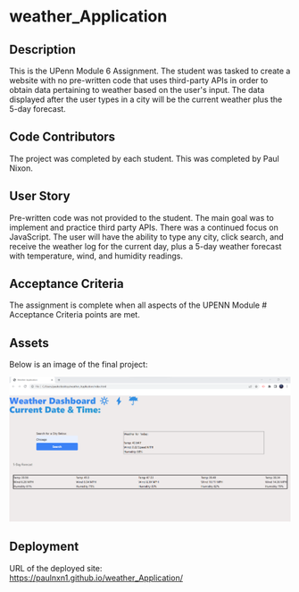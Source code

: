 # weather_Application

## Description
This is the UPenn Module 6 Assignment.  The student was tasked to create a website with no pre-written code that uses third-party APIs in order to obtain data pertaining to weather based on the user's input.  The data displayed after the user types in a city will be the current weather plus the 5-day forecast.  


## Code Contributors

The project was completed by each student. This was completed by Paul Nixon.


## User Story

Pre-written code was not provided to the student. The main goal was to implement and practice third party APIs. There was a continued focus on JavaScript.  The user will have the ability to type any city, click search, and receive the weather log for the current day, plus a 5-day weather forecast with temperature, wind, and humidity readings.  

## Acceptance Criteria

The assignment is complete when all aspects of the UPENN Module # Acceptance Criteria points are met.

## Assets
Below is an image of the final project:

![Image](./assets/weatherPhoto.png)


## Deployment

URL of the deployed site:  
https://paulnxn1.github.io/weather_Application/
